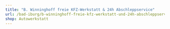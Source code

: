 ```yaml
---
title: "B. Winninghoff freie KFZ-Werkstatt & 24h Abschleppservice"
url: /bad-iburg/b-winninghoff-freie-kfz-werkstatt-und-24h-abschleppservice/
shop: Autowerkstatt
---
```

